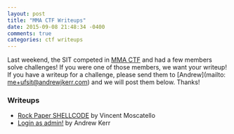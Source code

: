 ```yaml
---
layout: post
title: "MMA CTF Writeups"
date: 2015-09-08 21:48:34 -0400
comments: true
categories: ctf writeups
---
```


Last weekend, the SIT competed in [MMA CTF](https://uecmma.github.io/mmactf/) and had a few members solve challenges! If you were one of those members, we want your writeup! If you have a writeup for a challenge, please send them to [Andrew](mailto: me+ufsit@andrewjkerr.com) and we will post them below. Thanks!

<!-- more -->

### Writeups

- [Rock Paper SHELLCODE](http://sheepshellcode.com/blog/2015/09/08/mma-ctf-rock-paper-shellcode/) by Vincent Moscatello
- [Login as admin!](http://andrewjkerr.com/blog/mma-ctf-writeup/) by Andrew Kerr
